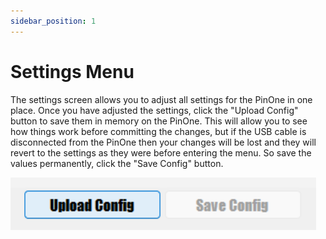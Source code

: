 ```yaml
---
sidebar_position: 1
---
```


# Settings Menu

The settings screen allows you to adjust all settings for the PinOne in one place. Once you have adjusted the settings, click the "Upload Config" button to save them in memory on the PinOne. This will allow you to see how things work before committing the changes, but if the USB cable is disconnected from the PinOne then your changes will be lost and they will revert to the settings as they were before entering the menu. So save the values permanently, click the "Save Config" button.

![image](./img/settingsButtons.png)